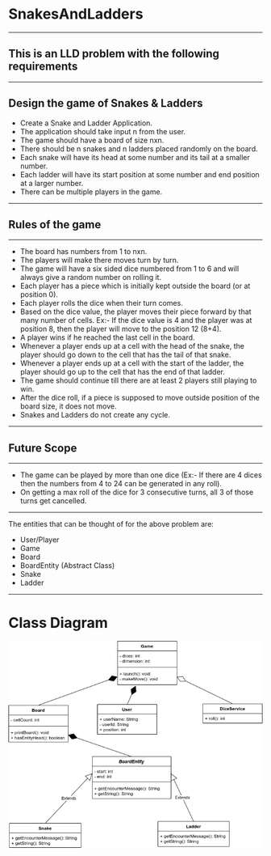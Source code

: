 # SnakesAndLadders

---
## This is an LLD problem with the following requirements

---

## Design the game of Snakes & Ladders

- Create a Snake and Ladder Application.
- The application should take input n from the user.
- The game should have a board of size nxn.
- There should be n snakes and n ladders placed randomly on the board.
- Each snake will have its head at some number and its tail at a smaller number.
- Each ladder will have its start position at some number and end position at a larger number.
- There can be multiple players in the game.

---

## Rules of the game

---

- The board has numbers from 1 to nxn.
- The players will make there moves turn by turn.
- The game will have a six sided dice numbered from 1 to 6 and will always give a random number on rolling it.
- Each player has a piece which is initially kept outside the board (or at position 0).
- Each player rolls the dice when their turn comes.
- Based on the dice value, the player moves their piece forward by that many number of cells. Ex:- If the dice value is 4 and the player was at position 8, then the player will move to the position 12 (8+4).
- A player wins if he reached the last cell in the board.
- Whenever a player ends up at a cell with the head of the snake, the player should go down to the cell that has the tail of that snake.
- Whenever a player ends up at a cell with the start of the ladder, the player should go up to the cell that has the end of that ladder.
- The game should continue till there are at least 2 players still playing to win.
- After the dice roll, if a piece is supposed to move outside position of the board size, it does not move.
- Snakes and Ladders do not create any cycle.

---

## Future Scope

---

- The game can be played by more than one dice (Ex:- If there are 4 dices then the numbers from 4 to 24 can be generated in any roll).
- On getting a max roll of the dice for 3 consecutive turns, all 3 of those turns get cancelled.

---

The entities that can be thought of for the above problem are:
- User/Player
- Game
- Board
- BoardEntity (Abstract Class)
- Snake
- Ladder

---

# Class Diagram
![Alt text](./SnakesAndLadders_ClassDiagram.jpg?raw=true "Class Diagram")